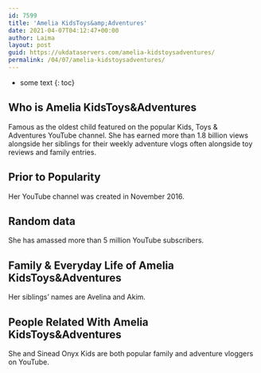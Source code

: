 ```yaml
---
id: 7599
title: 'Amelia KidsToys&amp;Adventures'
date: 2021-04-07T04:12:47+00:00
author: Laima
layout: post
guid: https://ukdataservers.com/amelia-kidstoysadventures/
permalink: /04/07/amelia-kidstoysadventures/
---
```


* some text
{: toc}


## Who is Amelia KidsToys&Adventures
                  
                  
                  
Famous as the oldest child featured on the popular Kids, Toys & Adventures YouTube channel. She has earned more than 1.8 billion views alongside her siblings for their weekly adventure vlogs often alongside toy reviews and family entries. 
                  
              
            
              
            
                
                
                
## Prior to Popularity
                  
                  
                  
Her YouTube channel was created in November 2016. 
                  
              
            
              
            
                
                
                
## Random data
                  
                  
                  
She has amassed more than 5 million YouTube subscribers. 
                  
              
            
              
            
                
                
                
## Family & Everyday Life of Amelia KidsToys&Adventures
                  
                  
                  
Her siblings&#8217; names are Avelina and Akim.
                  
              
            
              
            
                
                
                
## People Related With Amelia KidsToys&Adventures
                  
                  
                  
She and Sinead Onyx Kids are both popular family and adventure vloggers on YouTube. 
                  
              
            
              
            
                
              
            
              
              
            
            
              
            
          
          
          